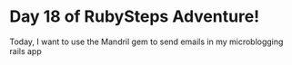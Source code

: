 # Day 18 of RubySteps Adventure!

Today, I want to use the Mandril gem to send emails in my microblogging rails app